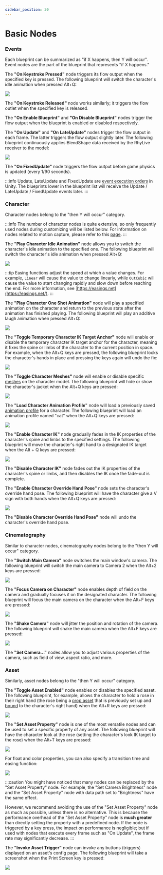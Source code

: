 ```yaml
---
sidebar_position: 30
---
```


# Basic Nodes

### Events

Each blueprint can be summarized as "if X happens, then Y will occur". Event nodes are the part of the blueprint that represents "if X happens."

The **"On Keystroke Pressed"** node triggers its flow output when the specified key is pressed. The following blueprint will switch the character's idle animation when pressed Alt+Q:

![](pathname:///doc-img/en-blueprint-basic-node-1.webp)

The **"On Keystroke Released"** node works similarly; it triggers the flow outlet when the specified key is released.

The **"On Enable Blueprint"** and **"On Disable Blueprint"** nodes trigger the flow output when the blueprint is enabled or disabled respectively.

The **"On Update"** and **"On LateUpdate"** nodes trigger the flow output in each frame. The latter triggers the flow output slightly later. The following blueprint continuously applies BlendShape data received by the RhyLive receiver to the model:

![](pathname:///doc-img/en-blueprint-basic-node-2.webp)

The **"On FixedUpdate"** node triggers the flow output before game physics is updated (every 1/90 seconds).

:::info
Update, LateUpdate and FixedUpdate are [event execution orders](https://docs.unity3d.com/Manual/ExecutionOrder.html) in Unity. The blueprints lower in the blueprint list will receive the Update / LateUpdate / FixedUpdate events later.
:::

### Character

Character nodes belong to the "then Y will occur" category.

:::info
The number of character nodes is quite extensive, so only frequently used nodes during customizing will be listed below. For information on nodes related to motion capture, please refer to this [page](mocap-nodes.md).
:::

The **"Play Character Idle Animation"** node allows you to switch the character's idle animation to the specified one. The following blueprint will switch the character's idle animation when pressed Alt+Q:

![](pathname:///doc-img/en-blueprint-basic-node-3.webp)

:::tip
Easing functions adjust the speed at which a value changes. For example, `Linear` will cause the value to change linearly, while `OutCubic` will cause the value to start changing rapidly and slow down before reaching the end. For more information, see [https://easings.net](https://easings.net/).
:::

The **"Play Character One Shot Animation"** node will play a specified animation on the character and return to the previous state after the animation has finished playing. The following blueprint will play an additive laugh animation when pressed Alt+Q:

![](pathname:///doc-img/en-blueprint-basic-node-4.webp)

The **"Toggle Temporary Character IK Target Anchor"** node will enable or disable the temporary character IK target anchor for the character, meaning it fixes the spine or limbs of the character to the current position in space. For example, when the Alt+Q keys are pressed, the following blueprint locks the character's hands in place and pressing the keys again will undo the fix:

![](pathname:///doc-img/en-blueprint-basic-node-5.webp)

The **"Toggle Character Meshes"** node will enable or disable specific [meshes](../assets/character/#meshes) on the character model. The following blueprint will hide or show the character's jacket when the Alt+Q keys are pressed:

![](pathname:///doc-img/en-blueprint-basic-node-6.webp)

The **"Load Character Animation Profile"** node will load a previously saved [animation profile](../assets/character/#animation) for a character. The following blueprint will load an animation profile named "cat" when the Alt+Q keys are pressed:

![](pathname:///doc-img/en-blueprint-basic-node-7.webp)

The **"Enable Character IK"** node gradually fades in the IK properties of the character's spine and limbs to the specified settings. The following blueprint will move the character's right hand to a designated IK target when the Alt + Q keys are pressed:

![](pathname:///doc-img/en-blueprint-basic-node-8.webp)

The **"Disable Character IK"** node fades out the IK properties of the character's spine or limbs, and then disables the IK once the fade-out is complete.

The **"Enable Character Override Hand Pose"** node sets the character's override hand pose. The following blueprint will have the character give a V sign with both hands when the Alt+Q keys are pressed:

![](pathname:///doc-img/en-blueprint-basic-node-9.webp)

The **"Disable Character Override Hand Pose"** node will undo the character's override hand pose.

### Cinematography

Similar to character nodes, cinematography nodes belong to the "then Y will occur" category.

The **"Switch Main Camera"** node switches the main window's camera. The following blueprint will switch the main camera to Camera 2 when the Alt+2 keys are pressed:

![](pathname:///doc-img/en-blueprint-basic-node-10.webp)

The **"Focus Camera on Character"** node enables depth of field on the camera and gradually focuses it on the designated character. The following blueprint will focus the main camera on the character when the Alt+F keys are pressed:

![](pathname:///doc-img/en-blueprint-basic-node-11.webp)

The **"Shake Camera"** node will jitter the position and rotation of the camera. The following blueprint will shake the main camera when the Alt+F keys are pressed:

![](pathname:///doc-img/en-blueprint-basic-node-12.webp)

The **"Set Camera..."** nodes allow you to adjust various properties of the camera, such as field of view, aspect ratio, and more.

### Asset

Similarly, asset nodes belong to the "then Y will occur" category.

The **"Toggle Asset Enabled"** node enables or disables the specified asset. The following blueprint, for example, allows the character to hold a rose in their right hand (the rose being a [prop asset](../assets/prop.md) that is previously set up and [bound](../assets/prop.md#character-attachment) to the character's right hand) when the Alt+R keys are pressed:

![](pathname:///doc-img/en-blueprint-basic-node-13.webp)

The **"Set Asset Property"** node is one of the most versatile nodes and can be used to set a specific property of any asset. The following blueprint will have the character look at the rose (setting the character's look IK target to the rose) when the Alt+T keys are pressed:

![](pathname:///doc-img/en-blueprint-basic-node-14.webp)

For float and color properties, you can also specify a transition time and easing function:

![](pathname:///doc-img/en-blueprint-basic-node-15.webp)

:::caution
You might have noticed that many nodes can be replaced by the "Set Asset Property" node. For example, the "Set Camera Brightness" node and the "Set Asset Property" node with data path set to "Brightness" have the same effect.

However, we recommend avoiding the use of the "Set Asset Property" node as much as possible, unless there is no alternative. This is because the performance overhead of the "Set Asset Property" node is **much greater** than directly setting the property with a predefined node. If the node is triggered by a key press, the impact on performance is negligible; but if used with nodes that execute every frame such as "On Update", the frame rate may significantly decrease.
:::

The **"Invoke Asset Trigger"** node can invoke any buttons (triggers) displayed on an asset's config page. The following blueprint will take a screenshot when the Print Screen key is pressed:

![](pathname:///doc-img/en-blueprint-basic-node-16.webp)
